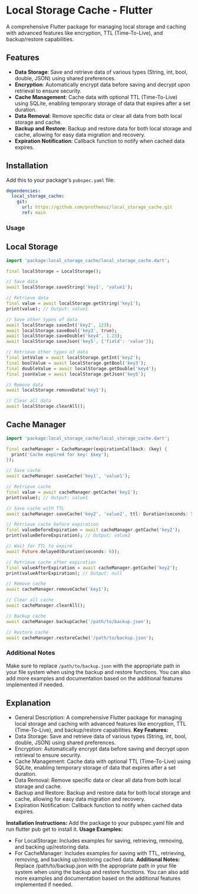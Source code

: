 # Local Storage Cache - Flutter

A comprehensive Flutter package for managing local storage and caching with advanced features like encryption, TTL (Time-To-Live), and backup/restore capabilities.

## Features

- **Data Storage**: Save and retrieve data of various types (String, int, bool, double, JSON) using shared preferences.
- **Encryption**: Automatically encrypt data before saving and decrypt upon retrieval to ensure security.
- **Cache Management**: Cache data with optional TTL (Time-To-Live) using SQLite, enabling temporary storage of data that expires after a set duration.
- **Data Removal**: Remove specific data or clear all data from both local storage and cache.
- **Backup and Restore**: Backup and restore data for both local storage and cache, allowing for easy data migration and recovery.
- **Expiration Notification**: Callback function to notify when cached data expires.

## Installation

Add this to your package's `pubspec.yaml` file:

```yaml
dependencies:
  local_storage_cache:
    git:
      url: https://github.com/protheeuz/local_storage_cache.git
      ref: main
```

### Usage

## Local Storage
```dart
import 'package:local_storage_cache/local_storage_cache.dart';

final localStorage = LocalStorage();

// Save data
await localStorage.saveString('key1', 'value1');

// Retrieve data
final value = await localStorage.getString('key1');
print(value); // Output: value1

// Save other types of data
await localStorage.saveInt('key2', 123);
await localStorage.saveBool('key3', true);
await localStorage.saveDouble('key4', 1.23);
await localStorage.saveJson('key5', {'field': 'value'});

// Retrieve other types of data
final intValue = await localStorage.getInt('key2');
final boolValue = await localStorage.getBool('key3');
final doubleValue = await localStorage.getDouble('key4');
final jsonValue = await localStorage.getJson('key5');

// Remove data
await localStorage.removeData('key1');

// Clear all data
await localStorage.clearAll();
```
## Cache Manager
```dart
import 'package:local_storage_cache/local_storage_cache.dart';

final cacheManager = CacheManager(expirationCallback: (key) {
  print('Cache expired for key: $key');
});

// Save cache
await cacheManager.saveCache('key1', 'value1');

// Retrieve cache
final value = await cacheManager.getCache('key1');
print(value); // Output: value1

// Save cache with TTL
await cacheManager.saveCache('key2', 'value2', ttl: Duration(seconds: 5));

// Retrieve cache before expiration
final valueBeforeExpiration = await cacheManager.getCache('key2');
print(valueBeforeExpiration); // Output: value2

// Wait for TTL to expire
await Future.delayed(Duration(seconds: 6));

// Retrieve cache after expiration
final valueAfterExpiration = await cacheManager.getCache('key2');
print(valueAfterExpiration); // Output: null

// Remove cache
await cacheManager.removeCache('key1');

// Clear all cache
await cacheManager.clearAll();

// Backup cache
await cacheManager.backupCache('/path/to/backup.json');

// Restore cache
await cacheManager.restoreCache('/path/to/backup.json');
```

### Additional Notes
Make sure to replace `/path/to/backup.json` with the appropriate path in your file system when using the backup and restore functions. You can also add more examples and documentation based on the additional features implemented if needed.

## Explanation
- General Description: A comprehensive Flutter package for managing local storage and caching with advanced features like encryption, TTL (Time-To-Live), and backup/restore capabilities.
**Key Features:**
- Data Storage: Save and retrieve data of various types (String, int, bool, double, JSON) using shared preferences.
- Encryption: Automatically encrypt data before saving and decrypt upon retrieval to ensure security.
- Cache Management: Cache data with optional TTL (Time-To-Live) using SQLite, enabling temporary storage of data that expires after a set duration.
- Data Removal: Remove specific data or clear all data from both local storage and cache.
- Backup and Restore: Backup and restore data for both local storage and cache, allowing for easy data migration and recovery.
- Expiration Notification: Callback function to notify when cached data expires.

**Installation Instructions:** Add the package to your pubspec.yaml file and run flutter pub get to install it.
**Usage Examples:**
- For LocalStorage: Includes examples for saving, retrieving, removing, and backing up/restoring data.
- For CacheManager: Includes examples for saving with TTL, retrieving, removing, and backing up/restoring cached data.
**Additional Notes:** Replace /path/to/backup.json with the appropriate path in your file system when using the backup and restore functions. You can also add more examples and documentation based on the additional features implemented if needed.
